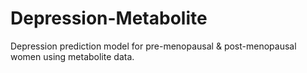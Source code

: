 # Depression-Metabolite
Depression prediction model for pre-menopausal &amp; post-menopausal women using metabolite data.
